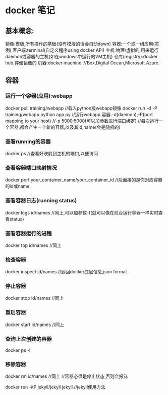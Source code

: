 # docker 笔记
## 基本概念:
镜像:模版,所有操作的基础(没有模版的话会自动down)
容器:一个或一组应用(实例)
客户端:terminal(自定义程序using docker API)
主机:物理/虚拟的,用来运行daemon或容器的主机(如在windows中运行的VM主机)
仓库(registry):docker hub,存储镜像的
机器:docker machine ,VBox,Digital Ocean,Microsoft Azure.
## 容器
### 运行一个容器(应用):webapp
docker pull training/webapp //载入python版webapp镜像
docker run -d -P training/webapp python app.py 
//运行webapp 容器.-d(daemon),-P(port mapping to your host) //-p 5000:5000(可以加参数进行端口绑定)
//每次运行一个容器,都会产生一个新的容器,以及其id,name(会是随机的)

### 查看running的容器
docker ps //查看好映射到主机的端口,以便访问
### 查看容器端口映射情况
docker port your_container_name/your_container_id
//后面接的是你对应容器的id或name
### 查看容器日志(running status)
docker logs id/names
//同上,可以加参数-f(就可以像在前台运行容器一样实时查看status)
### 查看容器运行的进程
docker top id/names
//同上
### 检查容器
docker inspect id/names
//返回docker底层信息,json format
### 停止容器
docker stop id/names
//同上
### 重启容器
docker start id/names
//同上
### 查询上次创建的容器
docker ps -l
### 移除容器
docker rm id/names
//同上
//容器必须是停止状态,否则会报错

 docker run -itP jekyll/jekyll jekyll //jekyll使用方法
 
 